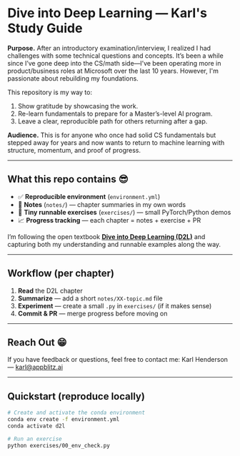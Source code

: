 # Dive into Deep Learning — Karl's Study Guide 

**Purpose.** After an introductory examination/interview, I realized I had challenges with some technical questions and concepts. It’s been a while since I’ve gone deep into the CS/math side—I’ve been operating more in product/business roles at Microsoft over the last 10 years. However, I'm passionate about rebuilding my foundations.  

This repository is my way to:  
1. Show gratitude by showcasing the work.  
2. Re-learn fundamentals to prepare for a Master’s-level AI program.  
3. Leave a clear, reproducible path for others returning after a gap.  

**Audience.** This is for anyone who once had solid CS fundamentals but stepped away for years and now wants to return to machine learning with structure, momentum, and proof of progress.

---

## What this repo contains 😎

- ✅ **Reproducible environment** (`environment.yml`)  
- 🧠 **Notes** (`notes/`) — chapter summaries in my own words  
- 🧪 **Tiny runnable exercises** (`exercises/`) — small PyTorch/Python demos  
- 📈 **Progress tracking** — each chapter = notes + exercise + PR

I’m following the open textbook **[Dive into Deep Learning (D2L)](https://d2l.ai/)** and capturing both my understanding and runnable examples along the way.

---

## Workflow (per chapter) 

1. **Read** the D2L chapter  
2. **Summarize** — add a short `notes/XX-topic.md` file  
3. **Experiment** — create a small `.py` in `exercises/` (if it makes sense)  
4. **Commit & PR** — merge progress before moving on  

---

## Reach Out 😁 

If you have feedback or questions, feel free to contact me:
Karl Henderson — karl@appblitz.ai

---

## Quickstart (reproduce locally)

```bash
# Create and activate the conda environment
conda env create -f environment.yml
conda activate d2l

# Run an exercise
python exercises/00_env_check.py

 